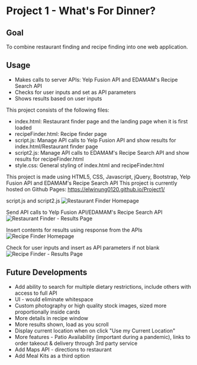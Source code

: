 # Project 1 - What's For Dinner?

## Goal 
To combine restaurant finding and recipe finding into one web application.

## Usage
* Makes calls to server APIs: Yelp Fusion API and EDAMAM's Recipe Search API
* Checks for user inputs and set as API parameters
* Shows results based on user inputs

This project consists of the following files:

* index.html: Restaurant finder page and the landing page when it is first loaded
* recipeFinder.html: Recipe finder page
* script.js: Manage API calls to Yelp Fusion API and show results for index.html/Restaurant finder page
* script2.js: Manage API calls to EDAMAM's Recipe Search API and show results for recipeFinder.html
* style.css: General styling of index.html and recipeFinder.html

This project is made using HTML5, CSS, Javascript, jQuery, Bootstrap, Yelp Fusion API and EDAMAM's Recipe Search API
This project is currently hosted on Github Pages: https://elwinung0120.github.io/Project1/

script.js and script2.js
![Restaurant Finder Homepage](images/wfd1)

Send API calls to Yelp Fusion API/EDAMAM's Recipe Search API
![Restaurant Finder - Results Page](images/wfd2)

Insert contents for results using response from the APIs
![Recipe Finder Homepage](images/wfd3)

Check for user inputs and insert as API parameters if not blank
![Recipe Finder - Results Page](images/wfd4)

## Future Developments
* Add ability to search for multiple dietary restrictions, include others with access to full API
* UI - would eliminate whitespace
* Custom photography or high quality stock images, sized more proportionally inside cards
* More details in recipe window
* More results shown, load as you scroll
* Display current location when on click "Use my Current Location"
* More features - Patio Availability (important during a pandemic), links to order takeout & delivery through 3rd party service
* Add Maps API - directions to restaurant
* Add Meal Kits as a third option